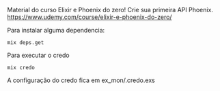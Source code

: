 Material do curso Elixir e Phoenix do zero! Crie sua primeira API Phoenix.
https://www.udemy.com/course/elixir-e-phoenix-do-zero/


Para instalar alguma dependencia:

```
mix deps.get
```

Para executar o credo

```
mix credo
```

A configuração do credo fica em ex_mon/.credo.exs